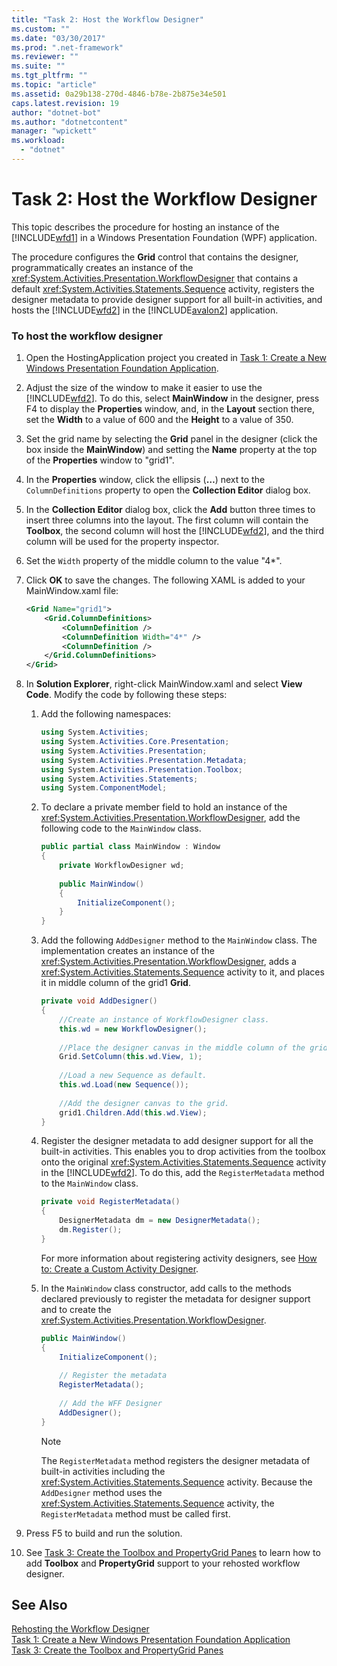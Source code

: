 ```yaml
---
title: "Task 2: Host the Workflow Designer"
ms.custom: ""
ms.date: "03/30/2017"
ms.prod: ".net-framework"
ms.reviewer: ""
ms.suite: ""
ms.tgt_pltfrm: ""
ms.topic: "article"
ms.assetid: 0a29b138-270d-4846-b78e-2b875e34e501
caps.latest.revision: 19
author: "dotnet-bot"
ms.author: "dotnetcontent"
manager: "wpickett"
ms.workload: 
  - "dotnet"
---
```

# Task 2: Host the Workflow Designer
This topic describes the procedure for hosting an instance of the [!INCLUDE[wfd1](../../../includes/wfd1-md.md)] in a Windows Presentation Foundation (WPF) application.  
  
 The procedure configures the **Grid** control that contains the designer, programmatically creates an instance of the <xref:System.Activities.Presentation.WorkflowDesigner> that contains a default <xref:System.Activities.Statements.Sequence> activity, registers the designer metadata to provide designer support for all built-in activities, and hosts the [!INCLUDE[wfd2](../../../includes/wfd2-md.md)] in the [!INCLUDE[avalon2](../../../includes/avalon2-md.md)] application.  
  
### To host the workflow designer  
  
1.  Open the HostingApplication project you created in [Task 1: Create a New Windows Presentation Foundation Application](../../../docs/framework/windows-workflow-foundation/task-1-create-a-new-wpf-app.md).  
  
2.  Adjust the size of the window to make it easier to use the [!INCLUDE[wfd2](../../../includes/wfd2-md.md)]. To do this, select **MainWindow** in the designer, press F4 to display the **Properties** window, and, in the **Layout** section there, set the **Width** to a value of 600 and the **Height** to a value of 350.  
  
3.  Set the grid name by selecting the **Grid** panel in the designer (click the box inside the **MainWindow**) and setting the **Name** property at the top of the **Properties** window to "grid1".  
  
4.  In the **Properties** window, click the ellipsis (**…**) next to the `ColumnDefinitions` property to open the **Collection Editor** dialog box.  
  
5.  In the **Collection Editor** dialog box, click the **Add** button three times to insert three columns into the layout. The first column will contain the **Toolbox**, the second column will host the [!INCLUDE[wfd2](../../../includes/wfd2-md.md)], and the third column will be used for the property inspector.  
  
6.  Set the `Width` property of the middle column to the value "4*".  
  
7.  Click **OK** to save the changes. The following XAML is added to your MainWindow.xaml file:  
  
    ```xml  
    <Grid Name="grid1">  
        <Grid.ColumnDefinitions>  
            <ColumnDefinition />  
            <ColumnDefinition Width="4*" />  
            <ColumnDefinition />  
        </Grid.ColumnDefinitions>  
    </Grid>  
    ```  
  
8.  In **Solution Explorer**, right-click MainWindow.xaml and select **View Code**. Modify the code by following these steps:  
  
    1.  Add the following namespaces:  
  
        ```csharp  
        using System.Activities;  
        using System.Activities.Core.Presentation;  
        using System.Activities.Presentation;  
        using System.Activities.Presentation.Metadata;  
        using System.Activities.Presentation.Toolbox;  
        using System.Activities.Statements;  
        using System.ComponentModel;  
        ```  
  
    2.  To declare a private member field to hold an instance of the <xref:System.Activities.Presentation.WorkflowDesigner>, add the following code to the `MainWindow` class.  
  
        ```csharp  
        public partial class MainWindow : Window  
        {  
            private WorkflowDesigner wd;  
  
            public MainWindow()  
            {  
                InitializeComponent();  
            }  
        }  
        ```  
  
    3.  Add the following `AddDesigner` method to the `MainWindow` class. The implementation creates an instance of the <xref:System.Activities.Presentation.WorkflowDesigner>, adds a <xref:System.Activities.Statements.Sequence> activity to it, and places it in middle column of the grid1 **Grid**.  
  
        ```csharp  
        private void AddDesigner()  
        {  
            //Create an instance of WorkflowDesigner class.  
            this.wd = new WorkflowDesigner();  
  
            //Place the designer canvas in the middle column of the grid.  
            Grid.SetColumn(this.wd.View, 1);  
  
            //Load a new Sequence as default.  
            this.wd.Load(new Sequence());  
  
            //Add the designer canvas to the grid.  
            grid1.Children.Add(this.wd.View);  
        }  
        ```  
  
    4.  Register the designer metadata to add designer support for all the  built-in activities. This enables you to drop activities from the toolbox onto the original <xref:System.Activities.Statements.Sequence> activity in the [!INCLUDE[wfd2](../../../includes/wfd2-md.md)]. To do this, add the `RegisterMetadata` method to the `MainWindow` class.  
  
        ```csharp  
        private void RegisterMetadata()  
        {               
            DesignerMetadata dm = new DesignerMetadata();  
            dm.Register();  
        }  
        ```  
  
         For more information about registering activity designers, see [How to: Create a Custom Activity Designer](../../../docs/framework/windows-workflow-foundation/how-to-create-a-custom-activity-designer.md).  
  
    5.  In the `MainWindow` class constructor, add calls to the methods declared previously to register the metadata for designer support and to create the <xref:System.Activities.Presentation.WorkflowDesigner>.  
  
        ```csharp  
        public MainWindow()  
        {  
            InitializeComponent();  
  
            // Register the metadata  
            RegisterMetadata();  
  
            // Add the WFF Designer  
            AddDesigner();  
        }  
        ```  
  
        > [!NOTE]
        >  The `RegisterMetadata` method registers the designer metadata of built-in activities including the <xref:System.Activities.Statements.Sequence> activity. Because the `AddDesigner` method uses the <xref:System.Activities.Statements.Sequence> activity, the `RegisterMetadata` method must be called first.  
  
9. Press F5 to build and run the solution.  
  
10. See [Task 3: Create the Toolbox and PropertyGrid Panes](../../../docs/framework/windows-workflow-foundation/task-3-create-the-toolbox-and-propertygrid-panes.md) to learn how to add **Toolbox** and **PropertyGrid** support to your rehosted workflow designer.  
  
## See Also  
 [Rehosting the Workflow Designer](../../../docs/framework/windows-workflow-foundation/rehosting-the-workflow-designer.md)  
 [Task 1: Create a New Windows Presentation Foundation Application](../../../docs/framework/windows-workflow-foundation/task-1-create-a-new-wpf-app.md)  
 [Task 3: Create the Toolbox and PropertyGrid Panes](../../../docs/framework/windows-workflow-foundation/task-3-create-the-toolbox-and-propertygrid-panes.md)
